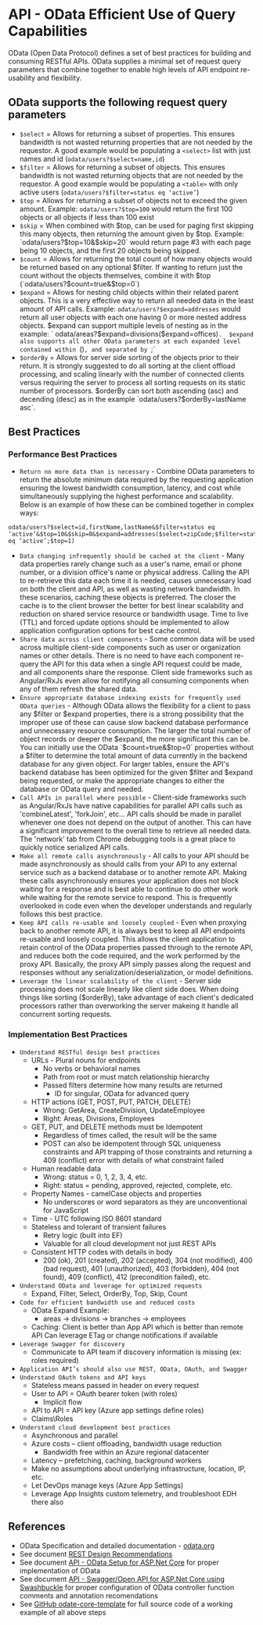 # API - OData Efficient Use of Query Capabilities

OData (Open Data Protocol) defines a set of best practices for building and consuming RESTful APIs.  OData supplies a minimal set of request query parameters that combine together to enable high levels of API endpoint re-usability and flexibility.

## OData supports the following request query parameters

* `$select` = Allows for returning a subset of properties.  This ensures bandwidth is not wasted returning properties that are not needed by the requestor.  A good example would be populating a `<select>` list with just names and id (`odata/users?$select=name,id`)
* `$filter` = Allows for returning a subset of objects.  This ensures bandwidth is not wasted returning objects that are not needed by the requestor.  A good example would be populating a `<table>`  with only active users (`odata/users?$filter=status eq ‘active’`)
* `$top` = Allows for returning a subset of objects not to exceed the given amount.  Example: `odata/users?$top=100` would return the first 100 objects or all objects if less than 100 exist
* `$skip` = When combined with $top, can be used for paging first skipping this many objects, then returning the amount given by $top.    Example: `odata/users?$top=10&$skip=20` would return page #3 with each page being 10 objects, and the first 20 objects being skipped.
* `$count` = Allows for returning the total count of how many objects would be returned based on any optional $filter.  If wanting to return just the count without the objects themselves, combine it with $top (`odata/users?$count=true&$top=0`)
* `$expand` = Allows for nesting child objects within their related parent objects.  This is a very effective way to return all needed data in the least amount of API calls.  Example: `odata/users?$expand=addresses` would return all user objects with each one having 0 or more nested address objects.  $expand can support multiple levels of nesting as in the example: ` odata/areas?$expand=divisions($expand=offices)`.  $expand also supports all other OData parameters at each expanded level contained within `()`, and separated by `;`
* `$orderBy` = Allows for server side sorting of the objects prior to their return.  It is strongly suggested to do all sorting at the client offload processing, and scaling linearly with the number of connected clients versus requiring the server to process all sorting requests on its static number of processors.  $orderBy can sort both ascending (asc) and decending (desc) as in the example `odata/users?$orderBy=lastName asc`.

## Best Practices

### Performance Best Practices

* ```Return no more data than is necessary``` - Combine OData parameters to return the absolute minimum data required by the requesting application ensuring the lowest bandwidth consumption, latency, and cost while simultaneously supplying the highest performance and scalability.  Below is an example of how these can be combined together in complex ways:

```http
odata/users?$select=id,firstName,lastName&$filter=status eq ‘active’&$top=10&$skip=0&$expand=addresses($select=zipCode;$filter=status eq ‘active’;$top=1)
```

* ```Data changing infrequently should be cached at the client``` - Many data properties rarely change such as a user's name, email or phone number, or a division office's name or physical address.  Calling the API to re-retrieve this data each time it is needed, causes unnecessary load on both the client and API, as well as wasting network bandwidth.  In these scenarios, caching these objects is preferred.  The closer the cache is to the client browser the better for best linear scalability and reduction on shared service resource or bandwidth usage.  Time to live (TTL) and forced update options should be implemented to allow application configuration options for best cache control.
* ```Share data across client components``` - Some common data will be used across multiple client-side components such as user or organization names or other details.  There is no need to have each component re-query the API for this data when a single API request could be made, and all components share the response.  Client side frameworks such as Angular/RxJs even allow for notifying all consuming components when any of them refresh the shared data.
* ```Ensure appropriate database indexing exists for frequently used OData queries``` - Although OData allows the flexibility for a client to pass any $filter or $expand properties, there is a strong possibility that the improper use of these can cause slow backend database performance and unnecessary resource consumption.  The larger the total number of object records or deeper the $expand, the more significant this can be.  You can initially use the OData `$count=true&$top=0` properties without a $filter to determine the total amount of data currently in the backend database for any given object.  For larger tables, ensure the API's backend database has been optimized for the given $filter and $expand being requested, or make the appropriate changes to either the database or OData query and needed.
* ```Call APIs in parallel where possible``` - Client-side frameworks such as Angular/RxJs have native capabilities for parallel API calls such as 'combineLatest', 'forkJoin', etc...  API calls should be made in parallel whenever one does not depend on the output of another.  This can have a significant improvement to the overall time to retrieve all needed data.  The 'network' tab from Chrome debugging tools is a great place to quickly notice serialized API calls.
* ```Make all remote calls asynchronously``` - All calls to your API should be made asynchronously as should calls from your API to any external service such as a backend database or to another remote API.  Making these calls asynchronously ensures your application does not block waiting for a response and is best able to continue to do other work while waiting for the remote service to respond.  This is frequently overlooked in code even when the developer understands and regularly follows this best practice.
* ```Keep API calls re-usable and loosely coupled``` - Even when proxying back to another remote API, it is always best to keep all API endpoints re-usable and loosely coupled.  This allows the client application to retain control of the OData properties passed through to the remote API, and reduces both the code required, and the work performed by the proxy API.  Basically, the proxy API simply passes along the request and responses without any serialization/deserialization, or model definitions.
* ```Leverage the linear scalability of the client``` - Server side processing does not scale linearly like client side does.  When doing things like sorting ($orderBy), take advantage of each client's dedicated processors rather than overworking the server makeing it handle all concurrent sorting requests.

### Implementation Best Practices

* ```Understand RESTful design best practices```
  * URLs - Plural nouns for endpoints
    * No verbs or behavioral names
    * Path from root or must match relationship hierarchy
    * Passed filters determine how many results are returned
      * ID for singular, OData for advanced query
  * HTTP actions (GET, POST, PUT, PATCH, DELETE)
    * Wrong: GetArea, CreateDivision, UpdateEmployee
    * Right: Areas, Divisions, Employees
  * GET, PUT, and DELETE methods must be Idempotent
    * Regardless of times called, the result will be the same
    * POST can also be idempotent through SQL uniqueness constraints and API trapping of those constraints and returning a 409 (conflict) error with details of what constraint failed
  * Human readable data
    * Wrong: status = 0, 1, 2, 3, 4, etc.
    * Right: status = pending, approved, rejected, complete, etc.
  * Property Names - camelCase objects and properties
    * No underscores or word separators as they are unconventional for JavaScript
  * Time - UTC following ISO 8601 standard
  * Stateless and tolerant of transient failures
    * Retry logic (built into EF)
    * Valuable for all cloud development not just REST APIs
  * Consistent HTTP codes with details in body
    * 200 (ok), 201 (created), 202 (accepted), 304 (not modified), 400 (bad request), 401 (unauthorized), 403 (forbidden), 404 (not found), 409 (conflict), 412 (precondition failed), etc.
* ```Understand OData and leverage for optimized requests```
  * Expand, Filter, Select, OrderBy, Top, Skip, Count
* ```Code for efficient bandwidth use and reduced costs```
  * OData Expand Example:
    * areas -> divisions -> branches -> employees
  * Caching: Client is better than App API which is better than remote API
    Can leverage ETag or change notifications if available
* ```Leverage Swagger for discovery```
  * Communicate to API team if discovery information is missing (ex: roles required)
* ```Application API’s should also use REST, OData, OAuth, and Swagger```
* ```Understand OAuth tokens and API keys```
  * Stateless means passed in header on every request
  * User to API = OAuth bearer token (with roles)
    * Implicit flow
  * API to API = API key (Azure app settings define roles)
  * Claims\Roles
* ```Understand cloud development best practices```
  * Asynchronous and parallel
  * Azure costs – client offloading, bandwidth usage reduction
    * Bandwidth free within an Azure regional datacenter
  * Latency – prefetching, caching, background workers
  * Make no assumptions about underlying infrastructure, location, IP, etc.
  * Let DevOps manage keys (Azure App Settings)
  * Leverage App Insights custom telemetry, and troubleshoot EDH there also

## References

* OData Specification and detailed documentation - [odata.org]( https://www.odata.org/)
* See document [REST Design Recommendations](https://github.com/PaulGilchrist/documents/blob/master/articles/api/api-rest-design-recommendations.md)
* See document [API - OData Setup for ASP.Net Core](https://github.com/PaulGilchrist/documents/blob/master/articles/api-odata-setup-for-dot-net-core.md) for proper implementation of OData
* See document [API - Swagger/Open API for ASP.Net Core using Swashbuckle](https://github.com/PaulGilchrist/documents/blob/master/articles/api-swagger-openapi-for-asp-net-core-using-swashbuckle.md) for proper configuration of OData controller function comments and annotation recomendations
* See [GitHub odate-core-template](https://github.com/PaulGilchrist/odata-core-template) for full source code of a working example of all above steps

